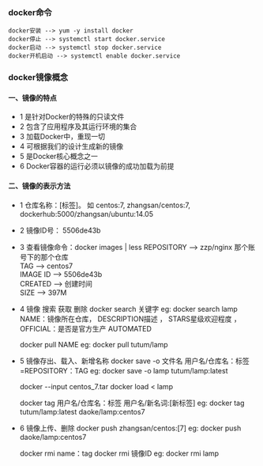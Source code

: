 ### docker命令
    docker安装 --> yum -y install docker
    docker停止 --> systemctl start docker.service
    docker启动 --> systemctl stop docker.service
    docker开机启动 --> systemctl enable docker.service
    
### docker镜像概念
#### 一、镜像的特点
- 1 是针对Docker的特殊的只读文件
- 2 包含了应用程序及其运行环境的集合
- 3 加载Docker中，重现一切
- 4 可根据我们的设计生成新的镜像
- 5 是Docker核心概念之一
- 6 Docker容器的运行必须以镜像的成功加载为前提
 
#### 二、镜像的表示方法
- 1 仓库名称：[标签]。 如 centos:7, zhangsan/centos:7, dockerhub:5000/zhangsan/ubuntu:14.05
- 2 镜像ID号： 5506de43b 
- 3 查看镜像命令：docker images | less 
    REPOSITORY   -->  zzp/nginx   那个账号下的那个仓库    
    TAG --> centos7                
    IMAGE ID  --> 5506de43b          
    CREATED --> 创建时间            
    SIZE  --> 397M
- 4 镜像 搜索 获取 删除
    docker search 关键字
    eg: docker search lamp
    NAME：镜像所在仓库， DESCRIPTION描述 ， STARS星级欢迎程度 ， OFFICIAL：是否是官方生产 AUTOMATED
    
    docker pull  NAME
    eg: docker pull tutum/lamp
    

    
- 5 镜像存出、载入、新增名称
    docker save -o 文件名 用户名/仓库名：标签=REPOSITORY：TAG
    eg: docker save -o lamp tutum/lamp:latest
    
    docker --input centos_7.tar
    docker load < lamp
    
    docker tag 用户名/仓库名：标签 用户名/新名词:[新标签]
    eg: docker tag tutum/lamp:latest daoke/lamp:centos7
    
- 6 镜像上传、删除
    docker push zhangsan/centos:[7]
    eg: docker push daoke/lamp:centos7
    
    docker rmi name：tag
    docker rmi 镜像ID
    eg: docker rmi lamp
    